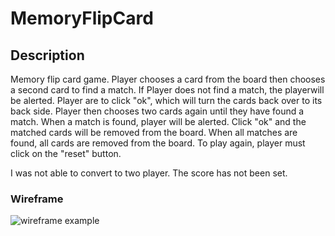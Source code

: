 # MemoryFlipCard

## Description

Memory flip card game. 
Player chooses a card from the board then chooses a second card to find a match.
If Player does not find a match, the playerwill be alerted.  Player are to click "ok",
which will turn the cards back over to its back side.  Player then chooses two cards again
until they have found a match.  When a match is found, player will be alerted.  Click "ok"
and the matched cards will be removed from the board. When all matches are found, all cards 
are removed from the board.  To play again, player must click on the "reset" button.

I was not able to convert to two player.
The score has not been set.


### Wireframe

![wireframe example](https://bl3302files.storage.live.com/y4mc9TTu8eCr7jFRsME1KoSPpqkGzJ283cMuWfo3gCa-qQ5Y0mV-YK0D1UPlJ9-qSpcFQz33pdvaONJ6G0ySuv675c1HeMKPCCnjUlRO_-r6VrkL8ppsut1BhZ0zy27Y4QROVq5-WQGqbmK0lV71iYGygVfKtaTxnFuVFKKQq9zxDQAZ3KWozGntowKSFrCI5Jk?width=964&height=544&cropmode=none "wireframe example")
